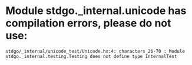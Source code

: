 # Module stdgo._internal.unicode has compilation errors, please do not use:
```
stdgo/_internal/unicode_test/Unicode.hx:4: characters 26-70 : Module stdgo._internal.testing.Testing does not define type InternalTest

```

